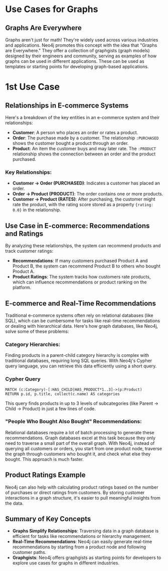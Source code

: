 # Use Cases for Graphs

## Graphs Are Everywhere

Graphs aren't just for math! They're widely used across various industries and applications. Neo4j promotes this concept with the idea that "Graphs are Everywhere." They offer a collection of graphgists (graph models) designed by their engineers and community, serving as examples of how graphs can be used in different applications. These can be used as templates or starting points for developing graph-based applications.

# 1st Use Case

## Relationships in E-commerce Systems

Here's a breakdown of the key entities in an e-commerce system and their relationships:

- **Customer**: A person who places an order or rates a product.
- **Order**: The purchase made by a customer. The relationship `:PURCHASED` shows the customer bought a product through an order.
- **Product**: An item the customer buys and may later rate. The `:PRODUCT` relationship shows the connection between an order and the product purchased.

### Key Relationships:

- **Customer → Order (PURCHASED)**: Indicates a customer has placed an order.
- **Order → Product (PRODUCT)**: The order contains one or more products.
- **Customer → Product (RATES)**: After purchasing, the customer might rate the product, with the rating score stored as a property `{rating: 0.0}` in the relationship.

## Use Case in E-commerce: Recommendations and Ratings

By analyzing these relationships, the system can recommend products and track customer ratings:

- **Recommendations**: If many customers purchased Product A and Product B, the system can recommend Product B to others who bought Product A.
- **Product Ratings**: The system tracks how customers rate products, which can influence recommendations or product ranking on the platform.

## E-commerce and Real-Time Recommendations

Traditional e-commerce systems often rely on relational databases (like SQL), which can be cumbersome for tasks like real-time recommendations or dealing with hierarchical data. Here's how graph databases, like Neo4j, solve some of these problems:

### Category Hierarchies:

Finding products in a parent-child category hierarchy is complex with traditional databases, requiring long SQL queries. With Neo4j's Cypher query language, you can retrieve this data efficiently using a short query.

### Cypher Query

```cypher
MATCH (c:Category)-[:HAS_CHILD|HAS_PRODUCT*1..3]->(p:Product)
RETURN p.id, p.title, collect(c.name) AS categories
```
This query finds products in up to 3 levels of subcategories (like Parent → Child → Product) in just a few lines of code.

### "People Who Bought Also Bought" Recommendations:

Relational databases require a lot of batch processing to generate these recommendations. Graph databases excel at this task because they only need to traverse a small part of the overall graph. With Neo4j, instead of querying all customers or orders, you start from one product node, traverse the graph through customers who bought it, and check what else they bought. This approach is much faster.

## Product Ratings Example

Neo4j can also help with calculating product ratings based on the number of purchases or direct ratings from customers. By storing customer interactions in a graph structure, it's easier to pull meaningful insights from the data.

## Summary of Key Concepts

- **Graphs Simplify Relationships**: Traversing data in a graph database is efficient for tasks like recommendations or hierarchy management.
- **Real-Time Recommendations**: Neo4j can easily generate real-time recommendations by starting from a product node and following customer paths.
- **Graphgists**: Neo4j offers graphgists as starting points for developers to explore use cases for graphs in different industries.
